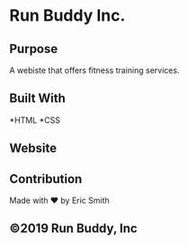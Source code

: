 # Run Buddy Inc.

## Purpose
A webiste that offers fitness training services.

## Built With
*HTML
*CSS

## Website


## Contribution
Made with ❤️ by Eric Smith

## ©️2019 Run Buddy, Inc
